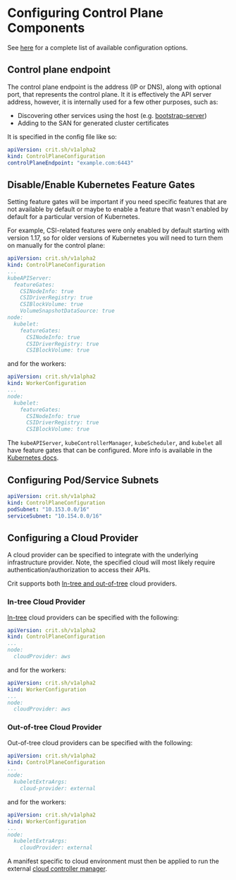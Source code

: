 # Configuring Control Plane Components

See [here](https://pkg.go.dev/github.com/criticalstack/crit@v1.0.1/pkg/config/v1alpha2#ControlPlaneConfiguration) for a complete list of available configuration options.
## Control plane endpoint

The control plane endpoint is the address (IP or DNS), along with optional port, that represents the control plane. It it is effectively the API server address, however, it is internally used for a few other purposes, such as:

* Discovering other services using the host (e.g. [bootstrap-server](bootstrap-server.md))
* Adding to the SAN for generated cluster certificates

It is specified in the config file like so:

```yaml
apiVersion: crit.sh/v1alpha2
kind: ControlPlaneConfiguration
controlPlaneEndpoint: "example.com:6443"
```

## Disable/Enable Kubernetes Feature Gates

Setting feature gates will be important if you need specific features that are not available by default or maybe to enable a feature that wasn't enabled by default for a particular version of Kubernetes.

For example, CSI-related features were only enabled by default starting with version 1.17, so for older versions of Kubernetes you will need to turn them on manually for the control plane:

```yaml
apiVersion: crit.sh/v1alpha2
kind: ControlPlaneConfiguration
...
kubeAPIServer:
  featureGates:
    CSINodeInfo: true
    CSIDriverRegistry: true
    CSIBlockVolume: true
    VolumeSnapshotDataSource: true
node:
  kubelet:
    featureGates:
      CSINodeInfo: true
      CSIDriverRegistry: true
      CSIBlockVolume: true
```

and for the workers:

```yaml
apiVersion: crit.sh/v1alpha2
kind: WorkerConfiguration
...
node:
  kubelet:
    featureGates:
      CSINodeInfo: true
      CSIDriverRegistry: true
      CSIBlockVolume: true
```

The `kubeAPIServer`, `kubeControllerManager`, `kubeScheduler`, and `kubelet` all have feature gates that can be configured. More info is available in the [Kubernetes docs](https://kubernetes.io/docs/reference/command-line-tools-reference/feature-gates/).


## Configuring Pod/Service Subnets

```yaml
apiVersion: crit.sh/v1alpha2
kind: ControlPlaneConfiguration
podSubnet: "10.153.0.0/16"
serviceSubnet: "10.154.0.0/16"
```

## Configuring a Cloud Provider

A cloud provider can be specified to integrate with the underlying infrastructure provider. Note, the specified cloud will most likely require authentication/authorization to access their APIs.

Crit supports both [In-tree and out-of-tree](https://kubernetes.io/blog/2019/04/17/the-future-of-cloud-providers-in-kubernetes/#in-tree-out-of-tree-providers) cloud providers. 

### In-tree Cloud Provider

[In-tree](https://github.com/kubernetes/kubernetes/blob/master/pkg/cloudprovider/providers/providers.go#L21-L27) cloud providers can be specified with the following: 

```yaml
apiVersion: crit.sh/v1alpha2
kind: ControlPlaneConfiguration
...
node:
  cloudProvider: aws
```

and for the workers: 

```yaml
apiVersion: crit.sh/v1alpha2
kind: WorkerConfiguration
...
node:
  cloudProvider: aws
```

### Out-of-tree Cloud Provider

Out-of-tree cloud providers can be specified with the following: 

```yaml
apiVersion: crit.sh/v1alpha2
kind: ControlPlaneConfiguration
...
node:
  kubeletExtraArgs: 
    cloud-provider: external
```

and for the workers: 

```yaml
apiVersion: crit.sh/v1alpha2
kind: WorkerConfiguration
...
node:
  kubeletExtraArgs: 
    cloudProvider: external
```

A manifest specific to cloud environment must then be applied to run the external [cloud controller manager](https://kubernetes.io/docs/tasks/administer-cluster/running-cloud-controller/#examples). 


